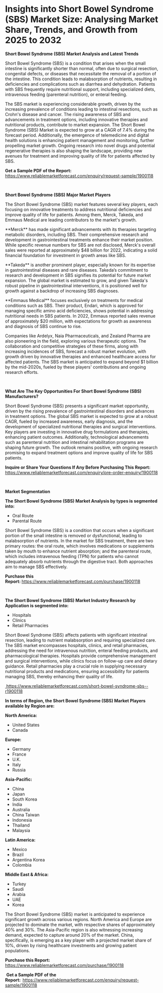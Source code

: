<p><h1>Insights into Short Bowel Syndrome (SBS) Market Size: Analysing Market Share, Trends, and Growth from 2025 to 2032</h1></p><p><strong>Short Bowel Syndrome (SBS) Market Analysis and Latest Trends</strong></p>
<p><p>Short Bowel Syndrome (SBS) is a condition that arises when the small intestine is significantly shorter than normal, often due to surgical resection, congenital defects, or diseases that necessitate the removal of a portion of the intestine. This condition leads to malabsorption of nutrients, resulting in deficiencies and complications such as diarrhea and dehydration. Patients with SBS frequently require nutritional support, including specialized diets, intravenous feeding (parenteral nutrition), or enteral feeding. </p><p>The SBS market is experiencing considerable growth, driven by the increasing prevalence of conditions leading to intestinal resections, such as Crohn's disease and cancer. The rising awareness of SBS and advancements in treatment options, including innovative therapies and nutritional products, contribute to market expansion. The Short Bowel Syndrome (SBS) Market is expected to grow at a CAGR of 7.4% during the forecast period. Additionally, the emergence of telemedicine and digital health solutions is enhancing patient management and monitoring, further propelling market growth. Ongoing research into novel drugs and potential regenerative therapies is also shaping the landscape, providing new avenues for treatment and improving quality of life for patients affected by SBS.</p></p>
<p><strong>Get a Sample PDF of the Report:&nbsp;</strong> <a href="https://www.reliablemarketforecast.com/enquiry/request-sample/1900118?utm_campaign=3512&utm_medium=2&utm_source=Github&utm_content=ia&utm_term=13042025&utm_id=short-bowel-syndrome-sbs">https://www.reliablemarketforecast.com/enquiry/request-sample/1900118</a></p>
<p>&nbsp;</p>
<p><strong>Short Bowel Syndrome (SBS) Major Market Players</strong></p>
<p><p>The Short Bowel Syndrome (SBS) market features several key players, each focusing on innovative treatments to address nutritional deficiencies and improve quality of life for patients. Among them, Merck, Takeda, and Emmaus Medical are leading contributors to the market's growth.</p><p>**Merck** has made significant advancements with its therapies targeting metabolic disorders, including SBS. Their comprehensive research and development in gastrointestinal treatments enhance their market position. While specific revenue numbers for SBS are not disclosed, Merck's overall sales were reported at approximately $48 billion for 2022, indicating a solid financial foundation for investment in growth areas like SBS.</p><p>**Takeda** is another prominent player, especially known for its expertise in gastrointestinal diseases and rare diseases. Takeda’s commitment to research and development in SBS signifies its potential for future market expansion. The global market is estimated to grow, and given Takeda's robust pipeline in gastrointestinal interventions, it is positioned well for growth against a backdrop of increasing SBS diagnoses.</p><p>**Emmaus Medical** focuses exclusively on treatments for medical conditions such as SBS. Their product, Endari, which is approved for managing specific amino acid deficiencies, shows potential in addressing nutritional needs in SBS patients. In 2022, Emmaus reported sales revenue of approximately $20 million, with expectations for growth as awareness and diagnosis of SBS continue to rise.</p><p>Companies like Ardelyx, Naia Pharmaceuticals, and Zealand Pharma are also pioneering in the field, exploring various therapeutic options. The collaboration and competitive strategies of these firms, along with increasing incidences of SBS, forecast a robust market evolution, with growth driven by innovative therapies and enhanced healthcare access for affected patients. The SBS market is anticipated to expand beyond $1 billion by the mid-2020s, fueled by these players' contributions and ongoing research efforts.</p></p>
<p>&nbsp;</p>
<p><strong>What Are The Key Opportunities For Short Bowel Syndrome (SBS) Manufacturers?</strong></p>
<p><p>Short Bowel Syndrome (SBS) presents a significant market opportunity, driven by the rising prevalence of gastrointestinal disorders and advances in treatment options. The global SBS market is expected to grow at a robust CAGR, fueled by increased awareness, early diagnosis, and the development of specialized nutritional therapies and surgical interventions. Key players are investing in innovative drug formulations and therapies, enhancing patient outcomes. Additionally, technological advancements such as parenteral nutrition and intestinal rehabilitation programs are shaping future growth. The outlook remains positive, with ongoing research promising to expand treatment options and improve quality of life for SBS patients.</p></p>
<p><strong>Inquire or Share Your Questions If Any Before Purchasing This Report:</strong> <a href="https://www.reliablemarketforecast.com/enquiry/pre-order-enquiry/1900118?utm_campaign=3512&utm_medium=2&utm_source=Github&utm_content=ia&utm_term=13042025&utm_id=short-bowel-syndrome-sbs">https://www.reliablemarketforecast.com/enquiry/pre-order-enquiry/1900118</a></p>
<p>&nbsp;</p>
<p><strong>Market Segmentation</strong></p>
<p><strong>The Short Bowel Syndrome (SBS) Market Analysis by types is segmented into:</strong></p>
<p><ul><li>Oral Route</li><li>Parental Route</li></ul></p>
<p><p>Short Bowel Syndrome (SBS) is a condition that occurs when a significant portion of the small intestine is removed or dysfunctional, leading to malabsorption of nutrients. In the market for SBS treatment, there are two primary routes: the oral route, which involves medications or supplements taken by mouth to enhance nutrient absorption; and the parenteral route, which includes intravenous feeding (TPN) for patients who cannot adequately absorb nutrients through the digestive tract. Both approaches aim to manage SBS effectively.</p></p>
<p><strong>Purchase this Report:&nbsp;</strong><a href="https://www.reliablemarketforecast.com/purchase/1900118?utm_campaign=3512&utm_medium=2&utm_source=Github&utm_content=ia&utm_term=13042025&utm_id=short-bowel-syndrome-sbs">https://www.reliablemarketforecast.com/purchase/1900118</a></p>
<p>&nbsp;</p>
<p><strong>The Short Bowel Syndrome (SBS) Market Industry Research by Application is segmented into:</strong></p>
<p><ul><li>Hospitals</li><li>Clinics</li><li>Retail Pharmacies</li></ul></p>
<p><p>Short Bowel Syndrome (SBS) affects patients with significant intestinal resection, leading to nutrient malabsorption and requiring specialized care. The SBS market encompasses hospitals, clinics, and retail pharmacies, addressing the need for intravenous nutrition, enteral feeding products, and pharmacological therapies. Hospitals provide comprehensive management and surgical interventions, while clinics focus on follow-up care and dietary guidance. Retail pharmacies play a crucial role in supplying necessary nutritional products and medications, ensuring accessibility for patients managing SBS, thereby enhancing their quality of life.</p></p>
<p><a href="https://www.reliablemarketforecast.com/short-bowel-syndrome-sbs--r1900118?utm_campaign=3512&utm_medium=2&utm_source=Github&utm_content=ia&utm_term=13042025&utm_id=short-bowel-syndrome-sbs">&nbsp;https://www.reliablemarketforecast.com/short-bowel-syndrome-sbs--r1900118</a></p>
<p><strong>In terms of Region, the Short Bowel Syndrome (SBS) Market Players available by Region are:</strong></p>
<p>
    <p> <strong> North America: </strong>
        <ul>
            <li>United States</li>
            <li>Canada</li>
        </ul>
        </p> 
    <p> <strong> Europe: </strong>
        <ul>
            <li>Germany</li>
            <li>France</li>
            <li>U.K.</li>
            <li>Italy</li>
            <li>Russia</li>
        </ul>
        </p> 
    <p> <strong> Asia-Pacific: </strong>
        <ul>
            <li>China</li>
            <li>Japan</li>
            <li>South Korea</li>
            <li>India</li>
            <li>Australia</li>
            <li>China Taiwan</li>
            <li>Indonesia</li>
            <li>Thailand</li>
            <li>Malaysia</li>
        </ul>
        </p> 
    <p> <strong> Latin America: </strong>
        <ul>
            <li>Mexico</li>
            <li>Brazil</li>
            <li>Argentina Korea</li>
            <li>Colombia</li>
        </ul>
        </p> 
    <p> <strong> Middle East & Africa: </strong>
        <ul>
            <li>Turkey</li>
            <li>Saudi</li>
            <li>Arabia</li>
            <li>UAE</li>
            <li>Korea</li>
        </ul>
    </p>
    </p>
<p><p>The Short Bowel Syndrome (SBS) market is anticipated to experience significant growth across various regions. North America and Europe are projected to dominate the market, with respective shares of approximately 40% and 30%. The Asia-Pacific region is also witnessing increasing demand, expected to capture around 20% of the market. China, specifically, is emerging as a key player with a projected market share of 10%, driven by rising healthcare investments and growing patient populations.</p></p>
<p><strong>Purchase this Report: </strong><a href="https://www.reliablemarketforecast.com/purchase/1900118?utm_campaign=3512&utm_medium=2&utm_source=Github&utm_content=ia&utm_term=13042025&utm_id=short-bowel-syndrome-sbs">https://www.reliablemarketforecast.com/purchase/1900118</a></p>
<p>&nbsp;<strong>Get a Sample PDF of the Report:&nbsp;&nbsp;</strong><a href="https://www.reliablemarketforecast.com/enquiry/request-sample/1900118?utm_campaign=3512&utm_medium=2&utm_source=Github&utm_content=ia&utm_term=13042025&utm_id=short-bowel-syndrome-sbs">https://www.reliablemarketforecast.com/enquiry/request-sample/1900118</a></p>
<p><strong></strong></p>
<p><p></p><p></p><p></p></p>